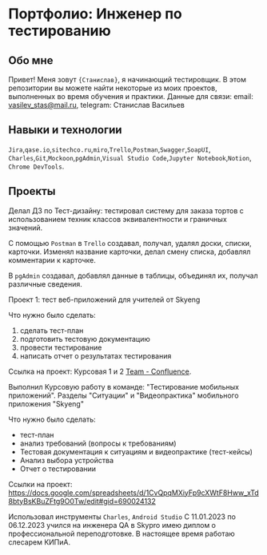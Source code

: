 # Портфолио: Инженер по тестированию

## Обо мне

Привет! Меня зовут ``{Станислав}``, я начинающий тестировщик.
В этом репозитории вы можете найти некоторые из моих проектов, выполненных во время обучения и
практики.
Данные для связи: email: vasilev_stas@mail.ru, telegram: Станислав Васильев

## Навыки и технологии

``Jira``,``qase.io``,``sitechco.ru``,``miro``,``Trello``,``Postman``,``Swagger``,``SoapUI``,
``Charles``,``Git``,``Mockoon``,``pgAdmin``,``Visual Studio Code``,``Jupyter Notebook``,``Notion``,
``Chrome DevTools``.

## Проекты

Делал ДЗ по Тест-дизайну: тестировал систему для заказа тортов с использованием техник классов
эквивалентности и граничных значений. 

С помощью ``Postman`` в ``Trello`` создавал, получал, удалял доски, списки, карточки. Изменял название 
карточки, делал смену списка, добавлял комментарии к карточке. 

В ``pgAdmin`` создавал, добавлял данные в таблицы, объединял их, получал различные сведения.

Проект 1: тест веб-приложений для учителей от Skyeng

Что нужно было сделать:

1. сделать тест-план
2. подготовить тестовую документацию
3. провести тестирование
4. написать отчет о результатах тестирования

Ссылка на проект: Курсовая 1 и 2 [Team - Confluence](https://qa-bug-report33.atlassian.net/wiki/spaces/TEAM/pages/33183/1+2).

Выполнил Курсовую работу в команде: "Тестирование мобильных приложений". Разделы "Ситуации" и "Видеопрактика" мобильного приложения "Skyeng"

Что нужно было сделать:

- тест-план
- анализ требований (вопросы к требованиям)
- Тестовая документация к ситуациям и видеопрактике (тест-кейсы)
- Анализ выбора устройства
- Отчет о тестировании

Ссылки на проект: https://docs.google.com/spreadsheets/d/1CvQpqMXiyFp9cXWtF8Hww_xTd8btyBsKBuZFtg9O0Tw/edit#gid=690024132

Использовал инструменты ``Charles``, ``Android Studio``
С 11.01.2023 по 06.12.2023 учился на инженера QA в Skypro имею диплом о профессиональной переподготовке.
В настоящее время работаю слесарем КИПиА.







<!---
Stas321Vas/Stas321Vas is a ✨ special ✨ repository because its `README.md` (this file) appears on your GitHub profile.
You can click the Preview link to take a look at your changes.
--->
